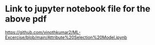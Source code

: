 # Link to jupyter notebook file for the above pdf

https://github.com/vinothkumar2/ML-Excercise/blob/main/Attribute%20Selection%20Model.ipynb

